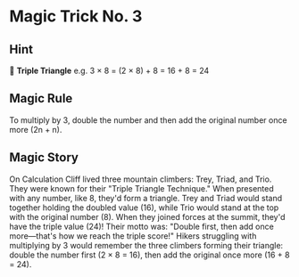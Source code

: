 # Magic Trick No. 3

## Hint

🔺 **Triple Triangle** e.g. 3 × 8 = (2 × 8) + 8 = 16 + 8 = 24

## Magic Rule

To multiply by 3, double the number and then add the original number once more (2n + n).

## Magic Story

On Calculation Cliff lived three mountain climbers: Trey, Triad, and Trio. They were known for their "Triple Triangle Technique." When presented with any number, like 8, they'd form a triangle. Trey and Triad would stand together holding the doubled value (16), while Trio would stand at the top with the original number (8). When they joined forces at the summit, they'd have the triple value (24)! Their motto was: "Double first, then add once more—that's how we reach the triple score!" Hikers struggling with multiplying by 3 would remember the three climbers forming their triangle: double the number first (2 × 8 = 16), then add the original once more (16 + 8 = 24).
